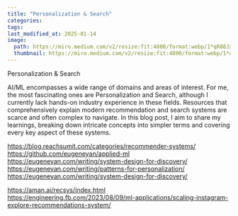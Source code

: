 ```yaml
---
title: "Personalization & Search"
categories:
tags:
last_modified_at: 2025-01-14
image: 
  path: https://miro.medium.com/v2/resize:fit:4800/format:webp/1*qR08Jxq0IHdvFtBsUhCe3Q.jpeg
  thumbnail: https://miro.medium.com/v2/resize:fit:4800/format:webp/1*qR08Jxq0IHdvFtBsUhCe3Q.jpeg
---
```

Personalization & Search

AI/ML encompasses a wide range of domains and areas of interest. For me, the most fascinating ones are Personalization and Search, although I currently lack hands-on industry experience in these fields. Resources that comprehensively explain modern recommendation and search systems are scarce and often complex to navigate. In this blog post, I aim to share my learnings, breaking down intricate concepts into simpler terms and covering every key aspect of these systems.

https://blog.reachsumit.com/categories/recommender-systems/
https://github.com/eugeneyan/applied-ml
https://eugeneyan.com/writing/system-design-for-discovery/
https://eugeneyan.com/writing/patterns-for-personalization/
https://eugeneyan.com/writing/system-design-for-discovery/

https://aman.ai/recsys/index.html
https://engineering.fb.com/2023/08/09/ml-applications/scaling-instagram-explore-recommendations-system/


